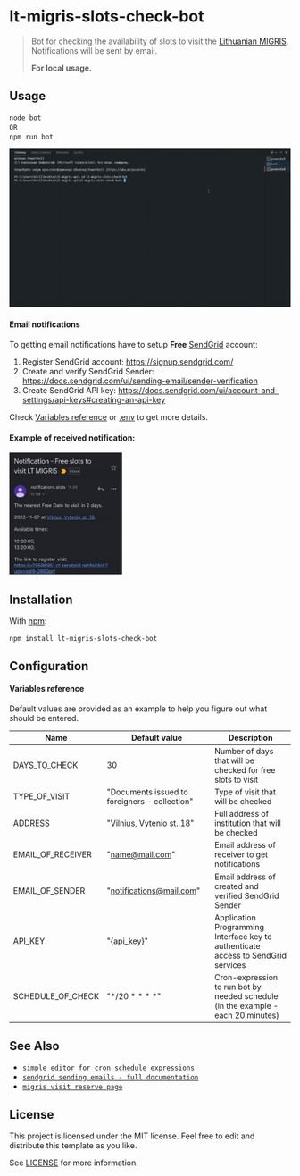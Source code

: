 # lt-migris-slots-check-bot
> Bot for checking the availability of slots to visit the [Lithuanian MIGRIS](https://www.migracija.lt/). Notifications will be sent by email.
> 
> **For local usage.**

## Usage

```javascript
node bot
OR
npm run bot
```
![Preview](docs/images/preview.gif)

#### Email notifications

To getting email notifications have to setup **Free** [SendGrid](https://sendgrid.com/) account:
1. Register SendGrid account: https://signup.sendgrid.com/
2. Create and verify SendGrid Sender: https://docs.sendgrid.com/ui/sending-email/sender-verification
3. Create SendGrid API key: https://docs.sendgrid.com/ui/account-and-settings/api-keys#creating-an-api-key

Check [Variables reference](#variables-reference) 
or [.env](https://github.com/kirill-bulyshkin/lt-migris-slots-check-bot/blob/main/.env) to get more details.

#### Example of received notification:

<img src="docs/images/notification_example.jpg" width="40%" height="40%">

## Installation

With [npm](https://npmjs.org/):

```shell
npm install lt-migris-slots-check-bot
```

## Configuration

#### Variables reference

Default values are provided as an example to help you figure out what should be entered.

| Name                       | Default value                                 | Description                                                                       |
| -------------------------- | ----------------------------------------------| ----------------------------------------------------------------------------------|
| DAYS_TO_CHECK              | 30                                            | Number of days that will be checked for free slots to visit                       |
| TYPE_OF_VISIT              | "Documents issued to foreigners - collection" | Type of visit that will be checked                                                |
| ADDRESS                    | "Vilnius, Vytenio st. 18"                     | Full address of institution that will be checked                                  |
| EMAIL_OF_RECEIVER          | "name@mail.com"                               | Email address of receiver to get notifications                                    |
| EMAIL_OF_SENDER            | "notifications@mail.com"                      | Email address of created and verified SendGrid Sender                             |
| API_KEY                    | "{api_key}"                                   | Application Programming Interface key to authenticate access to SendGrid services |
| SCHEDULE_OF_CHECK          | "*/20 * * * *"                                | Cron-expression to run bot by needed schedule (in the example - each 20 minutes)   |


## See Also

- [`simple editor for cron schedule expressions`](https://crontab.guru/)
- [`sendgrid sending emails - full documentation`](https://docs.sendgrid.com/ui/sending-email)
- [`migris visit reserve page`](https://www.migracija.lt/app/visit-reserve)

## License

This project is licensed under the MIT license. Feel free to edit and distribute this template as you like.

See [LICENSE](https://github.com/kirill-bulyshkin/lt-migris-slots-check-bot/blob/api-local-run/LICENSE) for more information.
